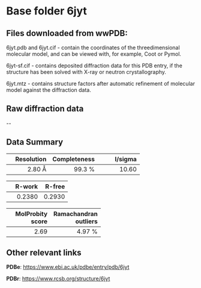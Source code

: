 # Base folder 6jyt

## Files downloaded from wwPDB:

6jyt.pdb and 6jyt.cif - contain the coordinates of the threedimensional molecular model, and can be viewed with, for example, Coot or Pymol.

6jyt-sf.cif - contains deposited diffraction data for this PDB entry, if the structure has been solved with X-ray or neutron crystallography.

6jyt.mtz - contains structure factors after automatic refinement of molecular model against the diffraction data.

## Raw diffraction data

--<br> 

## Data Summary
|   | Resolution | Completeness| I/sigma |
|---|-------------:|----------------:|--------------:|
|   |2.80 Å|99.3  %|<img width=50/>10.60|

|   | **R-work**| **R-free**   
|---|-------------:|----------------:|           
||  0.2380|  0.2930|

|   |**MolProbity<br>score**| **Ramachandran<br>outliers** 
|---|-------------:|----------------:|
||  2.69|  4.97 %|

 

 

## Other relevant links 
**PDBe**:  https://www.ebi.ac.uk/pdbe/entry/pdb/6jyt
 
**PDBr**: https://www.rcsb.org/structure/6jyt 

